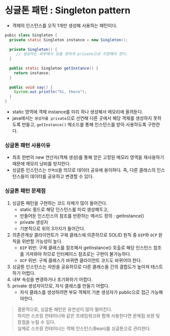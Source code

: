 # 싱글톤 패턴 : Singleton pattern
* 객체의 인스턴스를 오직 1개만 생성해 사용하는 패턴이다.

```java
pubic class Singleton {
  private static Singleton instance = new Singleton();
  
  private Singleton() {
     // 생성자는 외부에서 호출 못하게 private으로 지정해야 한다.
  }
  
  public static Singleton getInstance() {
    return instance;
  }
  
  public void say() {
    System.out.println("hi, there");
  }
}
```
* static 영역에 객체 instance를 미리 하나 생성해서 메모리에 올려둔다.
* java에서는 `생성자를 private`으로 선언해 다른 곳에서 해당 객체를 생성하지 못하도록 만들고, `getInstance()` 메소드를 통해 인스턴스를 받아 사용하도록 구현한다.

### 싱글톤 패턴 사용이유  
* 최초 한번의 new 연산자(객체 생성)를 통해 얻은 고정된 메모리 영역을 재사용하기 때문에 메모리 낭비를 방지한다.
* 싱글톤 인스턴스는 `전역성`을 띄므로 데이터 공유에 용이하다. 즉, 다른 클래스의 인스턴스들이 데이터를 공유하고 변경할 수 있다.

### 싱글톤 패턴 문제점
1. 싱글톤 패턴을 구현하는 코드 자체가 많이 들어간다.
    * static 필드로 해당 인스턴스를 미리 생성해두고,
    * 만들어둔 인스턴스의 참조를 반환하는 메서드 정의 : getInstance()
    * private 생성자
    * 기본적으로 위의 3가지가 들어간다.
2. 의존관계상 클라이언트가 구체 클래스에 의존하므로 SOLID 원칙 중 `DIP`와 `OCP` 원칙을 위반할 가능성이 높다.
    * `DIP` 위반: 구체 클래스를 참조해서 getInstance() 호출로 해당 인스턴스 참조를 가져와야 하므로 인터페이스 참조로는 구현이 불가능하다.
    * `OCP` 위반: 구체 클래스가 바뀌면 클라이언트 코드도 바뀌어야 한다.
3. 싱글톤 인스턴스는 자원을 공유하므로 다른 클래스들 간의 결합도가 높아져 테스트하기 어렵다.
4. 내부 속성을 변경하거나 초기화하기 어렵다.
5. private 생성자이므로, 자식 클래스를 만들기 어렵다.
    * 자식 클래스를 생성하려면 부모 객체의 기본 생성자가 public으로 접근 가능해야한다.

> 결론적으로, 싱글톤 패턴은 유연성이 많이 떨어진다.  
> 하지만 스프링 컨테이너와 같은 프레임워크와 함께 사용한다면 문제점 보완 및 장점을 누릴 수 있다.  
> 실제로 스프링 컨테이너는 객체 인스턴스(Bean)를 싱글톤으로 관리한다.
